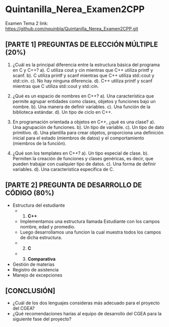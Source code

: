 # Quintanilla_Nerea_Examen2CPP
Examen Tema 2
link: https://github.com/nquinbla/Quintanilla_Nerea_Examen2CPP.git

## [PARTE 1] PREGUNTAS DE ELECCIÓN MÚLTIPLE (20%)
1. ¿Cuál es la principal diferencia entre la estructura básica del programa en C y C++?
a). C utiliza cout y cin mientras que C++ utiliza printf y scanf.
b). C utiliza printf y scanf mientras que C++ utiliza std::cout y std::cin.
c). No hay ninguna diferencia.
d). C++ utiliza printf y scanf mientras que C utiliza std::cout y std::cin.

2. ¿Qué es un espacio de nombres en C++?
a). Una característica que permite agrupar entidades como clases, objetos y funciones bajo un nombre.
b). Una manera de definir variables.
c). Una función de la biblioteca estándar.
d). Un tipo de ciclo en C++.

3. En programación orientada a objetos en C++, ¿qué es una clase?
a). Una agrupación de funciones.
b). Un tipo de variable.
c). Un tipo de dato primitivo.
d). Una plantilla para crear objetos, proporciona una definición inicial para el estado (miembros de datos) y el comportamiento (miembros de la función).

4. ¿Qué son los templates en C++?
a). Un tipo especial de clase.
b). Permiten la creación de funciones y clases genéricas, es decir, que pueden trabajar con cualquier tipo de datos.
c). Una forma de definir variables.
d). Una característica específica de C.

## [PARTE 2] PREGUNTA DE DESARROLLO DE CÓDIGO (80%)
* Estructura del estudiante
  * 1. **C++**
  - Implementamos una estructura llamada Estudiante con los campos nombre, edad y promedio.
  - Luego desarrollamos una funcion la cual muestra todos los campos de dicha estructura.
  * 2. **C**
  * 3. **Comparativa**
* Gestión de materias
* Registro de asistencia
* Manejo de excepciones
## [CONCLUSIÓN]
* ¿Cuál de los dos lenguajes consideras más adecuado para el proyecto del CGEA?
* ¿Qué recomendaciones harías al equipo de desarrollo del CGEA para la siguiente fase del proyecto?
